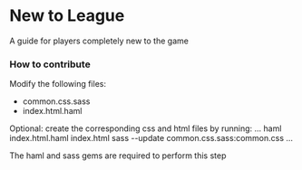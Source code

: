 # New to League
A guide for players completely new to the game

### How to contribute
Modify the following files:
* common.css.sass
* index.html.haml

Optional: create the corresponding css and html files by running:
...
haml index.html.haml index.html
sass --update common.css.sass:common.css
...

The haml and sass gems are required to perform this step